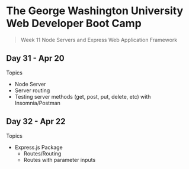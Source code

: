 # **The George Washington University Web Developer Boot Camp**
> Week 11 Node Servers and Express Web Application Framework

## **Day 31 - Apr 20**
Topics
- Node Server
- Server routing
- Testing server methods (get, post, put, delete, etc) with Insomnia/Postman

## **Day 32 - Apr 22**
Topics
- Express.js Package
  - Routes/Routing
  - Routes with parameter inputs